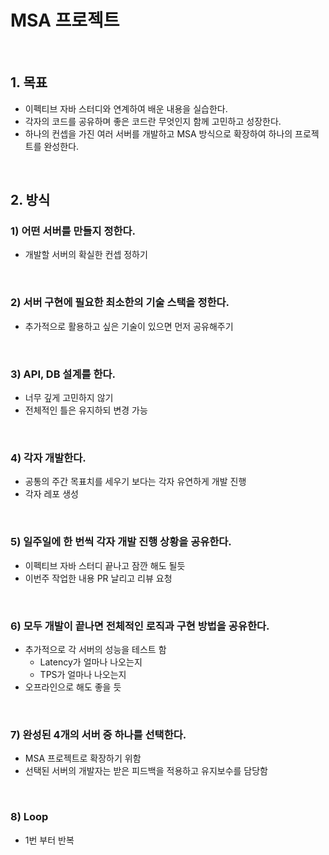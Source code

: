 # MSA 프로젝트

<br>

## 1. 목표
* 이펙티브 자바 스터디와 연계하여 배운 내용을 실습한다.
* 각자의 코드를 공유하며 좋은 코드란 무엇인지 함께 고민하고 성장한다.
* 하나의 컨셉을 가진 여러 서버를 개발하고 MSA 방식으로 확장하여 하나의 프로젝트를 완성한다.
<br>

## 2. 방식
### 1) 어떤 서버를 만들지 정한다.
* 개발할 서버의 확실한 컨셉 정하기
<br>

### 2) 서버 구현에 필요한 최소한의 기술 스택을 정한다.
* 추가적으로 활용하고 싶은 기술이 있으면 먼저 공유해주기
<br>

### 3) API, DB 설계를 한다.
* 너무 깊게 고민하지 않기
* 전체적인 틀은 유지하되 변경 가능
<br>

### 4) 각자 개발한다.
* 공통의 주간 목표치를 세우기 보다는 각자 유연하게 개발 진행
* 각자 레포 생성
<br>

### 5) 일주일에 한 번씩 각자 개발 진행 상황을 공유한다.
* 이펙티브 자바 스터디 끝나고 잠깐 해도 될듯
* 이번주 작업한 내용 PR 날리고 리뷰 요청
<br>

### 6) 모두 개발이 끝나면 전체적인 로직과 구현 방법을 공유한다.
* 추가적으로 각 서버의 성능을 테스트 함
    * Latency가 얼마나 나오는지
    * TPS가 얼마나 나오는지
* 오프라인으로 해도 좋을 듯
<br>

### 7) 완성된 4개의 서버 중 하나를 선택한다.
* MSA 프로젝트로 확장하기 위함
* 선택된 서버의 개발자는 받은 피드백을 적용하고 유지보수를 담당함
<br>

### 8) Loop 
* 1번 부터 반복

